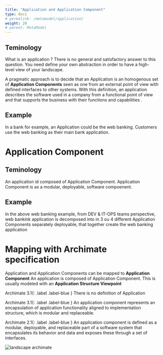 ```yaml
---
title: "Application and Application Component"
type: docs
# permalink: /metamodel/application/
weight: 20
# parent: MetaModel
---
```



## Teminology 

What is an application ? There is no general and satisfactory answer to this question. You need define your own abstraction in order to have a high-level view of your landscape. 

A pragmatic approach is to decide that an Application is an homogenous set of **Application Components** seen as one from an external point of view with defined interfaces to other systems.
With this definition, an application describes the software used in a company from a functional point of view and that supports the business with their functions and capabilities . 


## Example

In a bank for example, an Application could be the web banking. Customers use the web banking as their main bank application. 

# Application Component

## Teminology 

An application id composed of Application Component. Application Component is as a modular, deployable, software compoenent.

## Example

In the above web banking example, from DEV & IT-OPS teams perspective, web bankink application is decomposed into in 3 ou 4 different Application Components separately deployable, that together create the web banking application

# Mapping with Archimate specification

Application and Application Components can be mapped to **Application Component**
An application is composed of Application Component. This is usually modeled with an **Application Structure Viewpoint**

<span>Archimate 3.1</span>{: .label .label-blue } There is no definition of Application

<span>Archimate 3.1</span>{: .label .label-blue } An application component represents an encapsulation of application functionality aligned to implementation structure, which is modular and replaceable.

<span>Archimate 2.1</span>{: .label .label-blue } An application component is defined as a modular, deployable, and replaceable part of a software system that encapsulates its behavior and data and exposes these through a set of interfaces.


![landscape archimate](../jpg/applications.jpg)